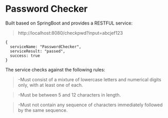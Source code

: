 # Password Checker

Built based on SpringBoot and provides a RESTFUL service:

> http://localhost:8080/checkpwd?input=abcjef123
```
{
  serviceName: "PasswordChecker",
  serviceResult: "passed",
  success: true
}
```

The service checks against the following rules:
> -Must consist of a mixture of lowercase letters and numerical digits only, with at least one of each.

> -Must be between 5 and 12 characters in length.

> -Must not contain any sequence of characters immediately followed by the same sequence.


